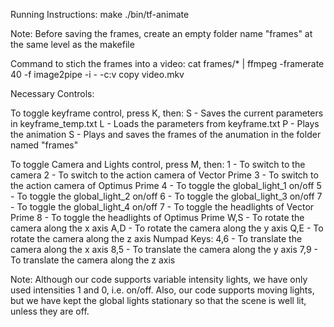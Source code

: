 Running Instructions: make
					  ./bin/tf-animate



Note: Before saving the frames, create an empty folder name "frames" at the same level as the makefile

Command to stich the frames into a video: cat frames/* | ffmpeg -framerate 40 -f image2pipe -i - -c:v copy video.mkv

Necessary Controls:

To toggle keyframe control, press K, then:
S - Saves the current parameters in keyframe_temp.txt
L - Loads the parameters from keyframe.txt
P - Plays the animation
S - Plays and saves the frames of the anumation in the folder named "frames"

To toggle Camera and Lights control, press M, then:
1 - To switch to the camera
2 - To switch to the action camera of Vector Prime
3 - To switch to the action camera of Optimus Prime
4 - To toggle the global_light_1 on/off
5 - To toggle the global_light_2 on/off
6 - To toggle the global_light_3 on/off
7 - To toggle the global_light_4 on/off
7 - To toggle the headlights of Vector Prime
8 - To toggle the headlights of Optimus Prime
W,S - To rotate the camera along the x axis
A,D - To rotate the camera along the y axis
Q,E - To rotate the camera along the z axis
Numpad Keys:
4,6 - To translate the camera along the x axis
8,5 - To translate the camera along the y axis
7,9 - To translate the camera along the z axis

Note: Although our code supports variable intensity lights, we have only used intensities 1 and 0, i.e. on/off. Also, our code supports moving lights, but we have kept the global lights stationary so that the scene is well lit, unless they are off.

